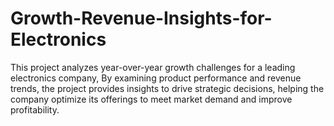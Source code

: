 # Growth-Revenue-Insights-for-Electronics
This project analyzes year-over-year growth challenges for a leading electronics company, By examining product performance and revenue trends, the project provides insights to drive strategic decisions, helping the company optimize its offerings to meet market demand and improve profitability.
